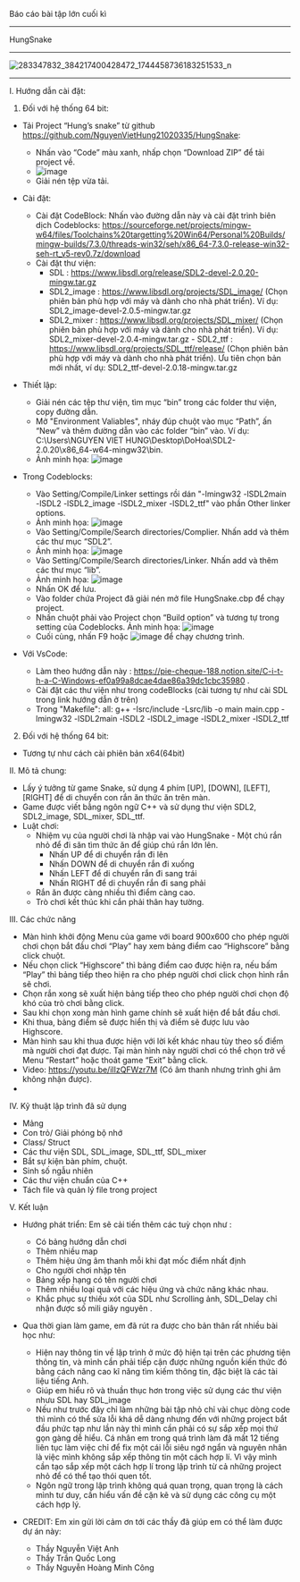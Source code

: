 Báo cáo bài tập lớn cuối kì 
________________________________________

HungSnake

________________________________________

![283347832_384217400428472_1744458736183251533_n](https://user-images.githubusercontent.com/100114976/170826676-faac3b91-0883-42a9-81d3-d2b2383bd258.jpg)

________________________________________

I. Hướng dẫn cài đặt:
1. Đối với hệ thống 64 bit:
* Tải Project “Hung’s snake” từ github https://github.com/NguyenVietHung21020335/HungSnake:
	 + Nhấn vào “Code” màu xanh, nhấp chọn “Download ZIP” để tải project về. 
	 +   ![image](https://user-images.githubusercontent.com/100114976/170826379-cb69590a-40d5-4128-803b-2e312093dfb1.png)
	 + Giải nén tệp vừa tải.
* Cài đặt:
	 + Cài đặt CodeBlock: Nhấn vào đường dẫn này và cài đặt  trình biên dịch Codeblocks: https://sourceforge.net/projects/mingw-w64/files/Toolchains%20targetting%20Win64/Personal%20Builds/mingw-builds/7.3.0/threads-win32/seh/x86_64-7.3.0-release-win32-seh-rt_v5-rev0.7z/download
	 + Cài đặt thư viện: 
		  - SDL : https://www.libsdl.org/release/SDL2-devel-2.0.20-mingw.tar.gz
		  - SDL2_image : https://www.libsdl.org/projects/SDL_image/ (Chọn phiên bản phù hợp với máy và dành cho nhà phát triển). Ví dụ: SDL2_image-devel-2.0.5-mingw.tar.gz
		  - SDL2_mixer : https://www.libsdl.org/projects/SDL_mixer/ (Chọn phiên bản phù hợp với máy và dành cho nhà phát triển). Ví dụ:   SDL2_mixer-devel-2.0.4-mingw.tar.gz
	  - SDL2_ttf : https://www.libsdl.org/projects/SDL_ttf/release/ (Chọn phiên bản phù hợp với máy và dành cho nhà phát triển). Ưu tiên chọn bản mới nhất, ví dụ: SDL2_ttf-devel-2.0.18-mingw.tar.gz
* Thiết lập:
	 + Giải nén các tệp thư viện, tìm mục “bin” trong các folder thư viện, copy đường dẫn.
	 + Mở "Environment Valiables", nháy đúp chuột vào mục “Path”, ấn “New” và thêm đường dẫn vào các folder “bin” vào. Ví dụ: C:\Users\NGUYEN VIET HUNG\Desktop\DoHoa\SDL2-2.0.20\x86_64-w64-mingw32\bin. 
	 + Ảnh minh họa: ![image](https://user-images.githubusercontent.com/100114976/170826365-cc1556aa-eab9-4116-8723-68e5ffcec529.png)

* Trong Codeblocks:
	 + Vào Setting/Compile/Linker settings rồi dán "-lmingw32 -lSDL2main -lSDL2 -lSDL2_image -lSDL2_mixer -lSDL2_ttf" vào phần Other linker options.
	 +  Ảnh minh họa:   ![image](https://user-images.githubusercontent.com/100114976/170826273-6b8a51d0-750e-4e7b-9ed6-eacd052ddcdd.png)
	 + Vào Setting/Compile/Search directories/Complier. Nhấn add và thêm các thư mục “SDL2”.  
	 + Ảnh minh họa:   ![image](https://user-images.githubusercontent.com/100114976/170826284-b614a486-cbae-4864-922d-7d75a0c0246d.png)
	 + Vào Setting/Compile/Search directories/Linker. Nhấn add và thêm các thư mục “lib”. 
	 +  Ảnh minh họa:   ![image](https://user-images.githubusercontent.com/100114976/170826294-b6f7447e-54c3-44b7-a009-b3c28a6ae264.png)
	 + Nhấn OK để lưu.
	 + Vào folder chứa Project đã giải nén mở file HungSnake.cbp để chạy project.
	 + Nhấn chuột phải vào Project chọn “Build option” và tương tự trong setting của Codeblocks. Ảnh minh họa:   ![image](https://user-images.githubusercontent.com/100114976/170826317-e971be78-3cea-4108-8978-9767e0ccffdb.png)
	 + Cuối cùng, nhấn F9 hoặc ![image](https://user-images.githubusercontent.com/100114976/170826244-bb8604a6-25a1-433a-abc2-109d2e73b480.png) để chạy chương trình.

*	Với VsCode:
	 + Làm theo hướng dẫn này : https://pie-cheque-188.notion.site/C-i-t-h-a-C-Windows-ef0a99a8dcae4dae86a39dc1cbc35980 .
	 + Cài đặt các thư viện như trong codeBlocks (cài tương tự như cài SDL trong link hướng dẫn ở trên)
	 + Trong "Makefile": all: g++ -Isrc/include -Lsrc/lib -o main main.cpp -lmingw32 -lSDL2main -lSDL2 -lSDL2_image -lSDL2_mixer -lSDL2_ttf
2. Đối với hệ thống 64 bit: 
* Tương tự như cách cài phiên bản x64(64bit)


II. Mô tả chung:
* Lấy ý tưởng từ game Snake, sử dụng 4 phím [UP], [DOWN], [LEFT], [RIGHT] để di chuyển con rắn ăn thức ăn trên màn.
* Game được viết bằng ngôn ngữ C++ và sử dụng thư viện SDL2, SDL2_image, SDL_mixer, SDL_ttf.
* Luật chơi:
	+ Nhiệm vụ của người chơi là nhập vai vào HungSnake - Một chú rắn nhỏ để đi săn tìm thức ăn để giúp chú rắn lớn lên.
		- Nhấn UP  để di chuyển rắn đi lên
		- Nhấn DOWN để di chuyển rắn đi xuống
		- Nhấn LEFT để di chuyển rắn đi sang trái
		- Nhấn RIGHT  để di chuyển rắn đi sang phải
	+ Rắn ăn được càng nhiều thì điểm càng cao.
	+ Trò chơi kết thúc khi cắn phải thân hay tường.

III. Các chức năng 

* Màn hình khởi động  Menu của game   với board 900x600 cho phép người chơi chọn bắt đầu chơi “Play” hay xem bảng điểm cao “Highscore” bằng click chuột.
* Nếu chọn click “Highscore” thì bảng điểm cao được hiện ra, nếu bấm “Play” thì bảng tiếp theo hiện ra cho phép người chơi click chọn hình rắn sẽ chơi.
* Chọn rắn xong sẽ xuất hiện bảng tiếp theo cho phép người chơi chọn độ khó của trò chơi bằng click.
* Sau khi chọn xong màn hình game chính sẽ xuất hiện để bắt đầu chơi.
* Khi thua, bảng điểm sẽ được hiển thị và điểm sẽ được lưu vào Highscore. 
* Màn hình sau khi thua được hiện với lời kết khác nhau tùy theo số điểm mà người chơi đạt được. Tại màn hình này người chơi có thể chọn trở về Menu “Restart” hoặc thoát game “Exit” bằng click.
* Video: https://youtu.be/ilIzQFWzr7M	(Có âm thanh nhưng trình ghi âm không nhận được).
* 
IV. Kỹ thuật lập trình đã sử dụng
* Mảng
* Con trỏ/ Giải phóng bộ nhớ
* Class/ Struct
* Các thư viện SDL, SDL_image, SDL_ttf, SDL_mixer
* Bắt sự kiện bàn phím, chuột.
* Sinh số ngẫu nhiên
* Các thư viện chuẩn của C++
* Tách file và quản lý file trong project
 
V. Kết luận 
* Hướng phát triển: Em sẽ cải tiến thêm các tuỳ chọn như :
	+ Có bảng hướng dẫn chơi
	+ Thêm nhiều map
	+ Thêm hiệu ứng âm thanh mỗi khi đạt mốc điểm nhất định
	+ Cho người chơi nhập tên
	+ Bảng xếp hạng có tên người chơi
	+ Thêm nhiều loại quả với các hiệu ứng và chức năng khác nhau.
	+ Khắc phục sự thiếu xót của SDL như Scrolling ảnh, SDL_Delay chỉ nhận được số mili giây nguyên .

* Qua thời gian làm game, em đã rút ra được cho bản thân rất nhiều bài học như:
	+ Hiện nay thông tin về lập trình ở mức độ hiện tại trên các phương tiện thông tin, và mình cần phải tiếp cận được những nguồn kiến thức đó bằng cách nâng cao kĩ năng tìm kiếm thông tin, đặc biệt là các tài liệu tiếng Anh.
	+ Giúp em hiểu rõ và thuần thục hơn trong việc sử dụng các thư viện nhưu SDL hay SDL_image
	+ Nếu như trước đây chỉ làm những bài tập nhỏ chỉ vài chục dòng code thì mình có thể sửa lỗi khá dễ dàng nhưng đến với những project bắt đầu phức tạp như lần này thì mình cần phải có sự sắp xếp mọi thứ gọn gàng dễ hiểu. Cá nhân em trong quá trình làm đã mất 12 tiếng liên tục làm việc chỉ để fix một cái lỗi siêu ngớ ngẩn và nguyên nhân là việc mình không sắp xếp thông tin một cách hợp lí. Vì vậy mình cần tạo sắp xếp một cách hợp lí trong lập trình từ cả những project nhỏ để có thể tạo thói quen tốt.
	+ Ngôn ngữ trong lập trình không quá quan trọng, quan trọng là cách mình tư duy, cần hiểu vấn đề cặn kẽ và sử dụng các công cụ một cách hợp lý.
* CREDIT: Em xin gửi lời cảm ơn tới các thầy đã giúp em có thể làm được dự án này:
	+ Thầy Nguyễn Việt Anh
	+ Thầy Trần Quốc Long
	+ Thầy Nguyễn Hoàng Minh Công
	

